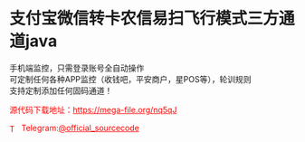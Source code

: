 # 支付宝微信转卡农信易扫飞行模式三方通道java

手机端监控，只需登录账号全自动操作<br>可定制任何各种APP监控（收钱吧，平安商户，星POS等），轮训规则<br>支持定制添加任何固码通道！<br>


<p style="color: red;">源代码下载地址：<a href="https://mega-file.org/nq5qJ" style="color: red;">https://mega-file.org/nq5qJ</a></p><p style="color: red;"><img src="https://cdn-icons-png.flaticon.com/512/2111/2111646.png" alt="Telegram Icon" style="width: 16px; vertical-align: middle; margin-right: 5px;">Telegram:<a href="https://t.me/official_sourcecode" style="color: red;">@official_sourcecode</a></p>